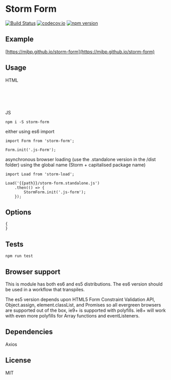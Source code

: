 # Storm Form

[![Build Status](https://travis-ci.org/mjbp/storm-form.svg?branch=master)](https://travis-ci.org/mjbp/storm-form)
[![codecov.io](http://codecov.io/github/mjbp/storm-form/coverage.svg?branch=master)](http://codecov.io/github/mjbp/storm-form?branch=master)
[![npm version](https://badge.fury.io/js/storm-form.svg)](https://badge.fury.io/js/storm-form)




## Example
[https://mjbp.github.io/storm-form](https://mjbp.github.io/storm-form)

## Usage
HTML
```





```

JS
```
npm i -S storm-form
```
either using es6 import
```
import Form from 'storm-form';

Form.init('.js-Form');
```
asynchronous browser loading (use the .standalone version in the /dist folder) using the global name (Storm + capitalised package name)
```
import Load from 'storm-load';

Load('{{path}}/storm-form.standalone.js')
    .then(() => {
        StormForm.init('.js-form');
    });
```

## Options
```
{
}
```

## Tests
```
npm run test
```

## Browser support
This is module has both es6 and es5 distributions. The es6 version should be used in a workflow that transpiles.

The es5 version depends upon HTML5 Form Constraint Validation API, Object.assign, element.classList, and Promises so all evergreen browsers are supported out of the box, ie9+ is supported with polyfills. ie8+ will work with even more polyfills for Array functions and eventListeners.

## Dependencies
Axios

## License
MIT